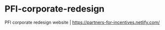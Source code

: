 # PFI-corporate-redesign
PFI corporate redesign website |  https://partners-for-incentives.netlify.com/
